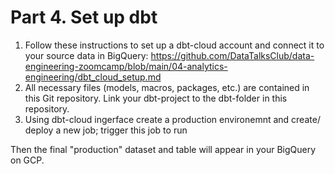# Part 4. Set up dbt
1. Follow these instructions to set up a dbt-cloud account and connect it to your source data in BigQuery: https://github.com/DataTalksClub/data-engineering-zoomcamp/blob/main/04-analytics-engineering/dbt_cloud_setup.md
2. All necessary files (models, macros, packages, etc.) are contained in this Git repository. Link your dbt-project to the dbt-folder in this repository.
3. Using dbt-cloud ingerface create a production environemnt and create/ deploy a new job; trigger this job to run
  
Then the final "production" dataset and table will appear in your BigQuery on GCP.
